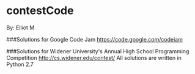 contestCode
==================
By: Elliot M

###Solutions for Google Code Jam
https://code.google.com/codejam

###Solutions for Widener University's Annual High School Programming Competition
http://cs.widener.edu/contest/
All solutions are written in Python 2.7
